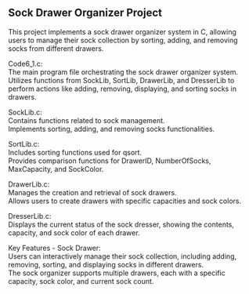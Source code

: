## Sock Drawer Organizer Project  

This project implements a sock drawer organizer system in C, allowing users to manage their sock collection by sorting, adding, and removing socks from different drawers.   

Code6_1.c:    
The main program file orchestrating the sock drawer organizer system.  
Utilizes functions from SockLib, SortLib, DrawerLib, and DresserLib to perform actions like adding, removing, displaying, and sorting socks in drawers.    

SockLib.c:    
Contains functions related to sock management.    
Implements sorting, adding, and removing socks functionalities.    

SortLib.c:  
Includes sorting functions used for qsort.  
Provides comparison functions for DrawerID, NumberOfSocks, MaxCapacity, and SockColor.  

DrawerLib.c:  
Manages the creation and retrieval of sock drawers.  
Allows users to create drawers with specific capacities and sock colors.  

DresserLib.c:  
Displays the current status of the sock dresser, showing the contents, capacity, and sock color of each drawer.  

Key Features - Sock Drawer:  
Users can interactively manage their sock collection, including adding, removing, sorting, and displaying socks in different drawers.  
The sock organizer supports multiple drawers, each with a specific capacity, sock color, and current sock count.  